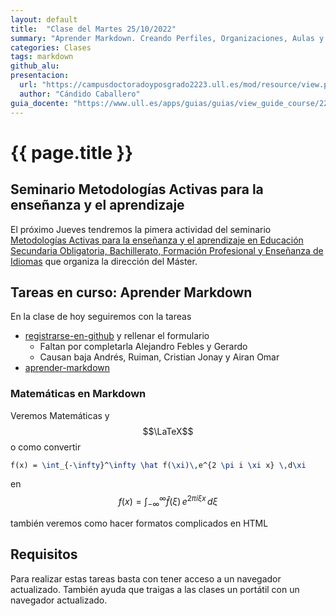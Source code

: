 ```yaml
---
layout: default
title:  "Clase del Martes 25/10/2022"
summary: "Aprender Markdown. Creando Perfiles, Organizaciones, Aulas y Asignaciones"
categories: Clases
tags: markdown 
github_alu: 
presentacion: 
  url: "https://campusdoctoradoyposgrado2223.ull.es/mod/resource/view.php?id=843"
  author: "Cándido Caballero"
guia_docente: "https://www.ull.es/apps/guias/guias/view_guide_course/2223/125771143"
---
```


# {{ page.title }}

## Seminario Metodologías Activas para la enseñanza y el aprendizaje

El próximo Jueves tendremos la pimera actividad del seminario [Metodologías Activas para la enseñanza y el aprendizaje en Educación Secundaria Obligatoria, Bachillerato, Formación Profesional y Enseñanza de Idiomas](https://campusdoctoradoyposgrado2223.ull.es/course/view.php?id=2223110052#section-5) que organiza la dirección del Máster.

## Tareas en curso: Aprender Markdown

En la clase de hoy seguiremos  con la tareas

* [registrarse-en-github]({{site.baseurl}}/tema0-introduccion/practicas/registrarse-en-github/) y rellenar el formulario
  * Faltan por completarla Alejandro Febles y Gerardo
  * Causan baja Andrés, Ruiman, Cristian Jonay y Airan Omar
* [aprender-markdown]({{site.baseurl}}/tema0-introduccion/practicas/aprender-markdown/)


### Matemáticas en Markdown

Veremos Matemáticas y $$\LaTeX$$ o como convertir 

```tex
f(x) = \int_{-\infty}^\infty \hat f(\xi)\,e^{2 \pi i \xi x} \,d\xi
```  

en $$f(x) = \int_{-\infty}^\infty \hat f(\xi)\,e^{2 \pi i \xi x} \,d\xi$$
    
también veremos como hacer formatos complicados en HTML


## Requisitos

Para realizar estas tareas basta con tener acceso a un navegador actualizado. 
También ayuda que traigas a las clases un portátil con un navegador actualizado.


